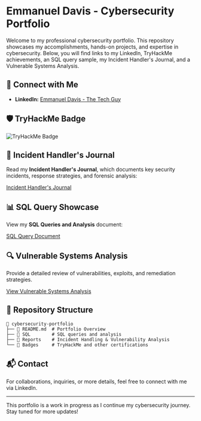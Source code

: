 # Emmanuel Davis - Cybersecurity Portfolio

Welcome to my professional cybersecurity portfolio. This repository showcases my accomplishments, hands-on projects, and expertise in cybersecurity. Below, you will find links to my LinkedIn, TryHackMe achievements, an SQL query sample, my Incident Handler's Journal, and a Vulnerable Systems Analysis.

## 🔗 Connect with Me

- **LinkedIn:** [Emmanuel Davis - The Tech Guy](https://www.linkedin.com/in/emmanuel-davis-the-tech-guy/)

## 🛡️  TryHackMe Badge

![TryHackMe Badge](https://tryhackme-badges.s3.amazonaws.com/emmanueldavis86.png)

## 📜 Incident Handler's Journal

Read my **Incident Handler's Journal**, which documents key security incidents, response strategies, and forensic analysis:

[Incident Handler's Journal](https://docs.google.com/document/d/1MpQLGxEQfIALQ9T3Y6RyfYSoTMHoEAME-R9-IrqL7Fc/edit?tab=t.0#heading=h.s4c1hmxop8su)

## 📊 SQL Query Showcase

View my **SQL Queries and Analysis** document:

[SQL Query Document](https://docs.google.com/document/d/1Mo_sTAjSe5ITsRi11qIjJnoZCZjwsERnZPOyXQblmcE/edit?tab=t.0#heading=h.adnh333husy)

## 🔍 Vulnerable Systems Analysis

Provide a detailed review of vulnerabilities, exploits, and remediation strategies.

[View Vulnerable Systems Analysis](https://docs.google.com/document/d/1jQSFSBoeycSmVCh6n0kr7O8P7a63UyQLkQhWhgRnxAM/edit?tab=t.0#heading=h.nhcy8rpxthcf) <!-- Replace # with actual link -->

## 📂 Repository Structure

```
📂 cybersecurity-portfolio
├── 📜 README.md  # Portfolio Overview
├── 📁 SQL        # SQL queries and analysis
├── 📁 Reports    # Incident Handling & Vulnerability Analysis
└── 📁 Badges     # TryHackMe and other certifications
```

## 📬 Contact
For collaborations, inquiries, or more details, feel free to connect with me via LinkedIn.

---
This portfolio is a work in progress as I continue my cybersecurity journey. Stay tuned for more updates!

